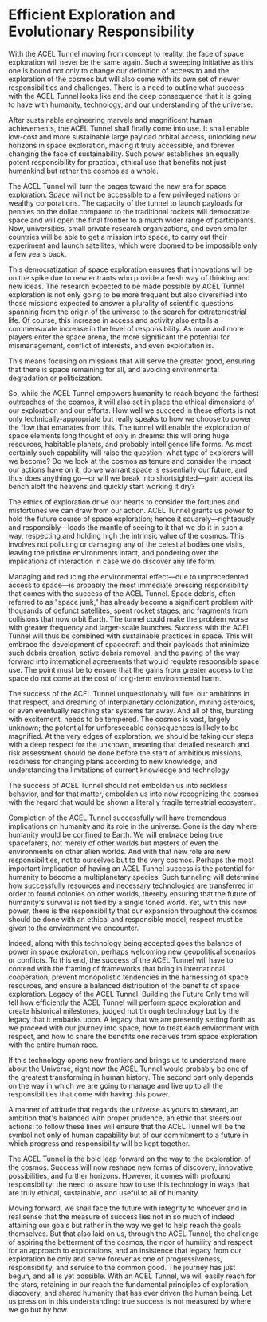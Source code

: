 # Efficient Exploration and Evolutionary Responsibility

With the ACEL Tunnel moving from concept to reality, the face of space exploration will never be the same again. Such a sweeping initiative as this one is bound not only to change our definition of access to and the exploration of the cosmos but will also come with its own set of newer responsibilities and challenges. There is a need to outline what success with the ACEL Tunnel looks like and the deep consequence that it is going to have with humanity, technology, and our understanding of the universe.

After sustainable engineering marvels and magnificent human achievements, the ACEL Tunnel shall finally come into use. It shall enable low-cost and more sustainable large payload orbital access, unlocking new horizons in space exploration, making it truly accessible, and forever changing the face of sustainability. Such power establishes an equally potent responsibility for practical, ethical use that benefits not just humankind but rather the cosmos as a whole.&#x20;

The ACEL Tunnel will turn the pages toward the new era for space exploration. Space will not be accessible to a few privileged nations or wealthy corporations. The capacity of the tunnel to launch payloads for pennies on the dollar compared to the traditional rockets will democratize space and will open the final frontier to a much wider range of participants. Now, universities, small private research organizations, and even smaller countries will be able to get a mission into space, to carry out their experiment and launch satellites, which were doomed to be impossible only a few years back.

This democratization of space exploration ensures that innovations will be on the spike due to new entrants who provide a fresh way of thinking and new ideas. The research expected to be made possible by ACEL Tunnel exploration is not only going to be more frequent but also diversified into those missions expected to answer a plurality of scientific questions, spanning from the origin of the universe to the search for extraterrestrial life. Of course, this increase in access and activity also entails a commensurate increase in the level of responsibility. As more and more players enter the space arena, the more significant the potential for mismanagement, conflict of interests, and even exploitation is.&#x20;

This means focusing on missions that will serve the greater good, ensuring that there is space remaining for all, and avoiding environmental degradation or politicization.

So, while the ACEL Tunnel empowers humanity to reach beyond the farthest outreaches of the cosmos, it will also set in place the ethical dimensions of our exploration and our efforts. How well we succeed in these efforts is not only technically-appropriate but really speaks to how we choose to power the flow that emanates from this. The tunnel will enable the exploration of space elements long thought of only in dreams: this will bring huge resources, habitable planets, and probably intelligence life forms. As most certainly such capability will raise the question: what type of explorers will we become? Do we look at the cosmos as tenure and consider the impact our actions have on it, do we warrant space is essentially our future, and thus does anything go—or will we break into shortsighted—gain accept its bench aloft the heavens and quickly start working it dry?

The ethics of exploration drive our hearts to consider the fortunes and misfortunes we can draw from our action. ACEL Tunnel grants us power to hold the future course of space exploration; hence it squarely—righteously and responsibly—loads the mantle of seeing to it that we do it in such a way, respecting and holding high the intrinsic value of the cosmos. This involves not polluting or damaging any of the celestial bodies one visits, leaving the pristine environments intact, and pondering over the implications of interaction in case we do discover any life form.

Managing and reducing the environmental effect—due to unprecedented access to space—is probably the most immediate pressing responsibility that comes with the success of the ACEL Tunnel. Space debris, often referred to as "space junk," has already become a significant problem with thousands of defunct satellites, spent rocket stages, and fragments from collisions that now orbit Earth. The tunnel could make the problem worse with greater frequency and larger-scale launches. Success with the ACEL Tunnel will thus be combined with sustainable practices in space. This will embrace the development of spacecraft and their payloads that minimize such debris creation, active debris removal, and the paving of the way forward into international agreements that would regulate responsible space use. The point must be to ensure that the gains from greater access to the space do not come at the cost of long-term environmental harm.

The success of the ACEL Tunnel unquestionably will fuel our ambitions in that respect, and dreaming of interplanetary colonization, mining asteroids, or even eventually reaching star systems far away. And all of this, bursting with excitement, needs to be tempered. The cosmos is vast, largely unknown; the potential for unforeseeable consequences is likely to be magnified. At the very edges of exploration, we should be taking our steps with a deep respect for the unknown, meaning that detailed research and risk assessment should be done before the start of ambitious missions, readiness for changing plans according to new knowledge, and understanding the limitations of current knowledge and technology.

The success of ACEL Tunnel should not embolden us into reckless behavior, and for that matter, embolden us into now recognizing the cosmos with the regard that would be shown a literally fragile terrestrial ecosystem.

Completion of the ACEL Tunnel successfully will have tremendous implications on humanity and its role in the universe. Gone is the day where humanity would be confined to Earth. We will embrace being true spacefarers, not merely of other worlds but masters of even the environments on other alien worlds. And with that new role are new responsibilities, not to ourselves but to the very cosmos. Perhaps the most important implication of having an ACEL Tunnel success is the potential for humanity to become a multiplanetary species. Such tunneling will determine how successfully resources and necessary technologies are transferred in order to found colonies on other worlds, thereby ensuring that the future of humanity's survival is not tied by a single toned world. Yet, with this new power, there is the responsibility that our expansion throughout the cosmos should be done with an ethical and responsible model; respect must be given to the environment we encounter.

Indeed, along with this technology being accepted goes the balance of power in space exploration, perhaps welcoming new geopolitical scenarios or conflicts. To this end, the success of the ACEL Tunnel will have to contend with the framing of frameworks that bring in international cooperation, prevent monopolistic tendencies in the harnessing of space resources, and ensure a balanced distribution of the benefits of space exploration. Legacy of the ACEL Tunnel: Building the Future Only time will tell how efficiently the ACEL Tunnel will perform space exploration and create historical milestones, judged not through technology but by the legacy that it embarks upon. A legacy that we are presently setting forth as we proceed with our journey into space, how to treat each environment with respect, and how to share the benefits one receives from space exploration with the entire human race.

If this technology opens new frontiers and brings us to understand more about the Universe, right now the ACEL Tunnel would probably be one of the greatest transforming in human history. The second part only depends on the way in which we are going to manage and live up to all the responsibilities that come with having this power.

A manner of attitude that regards the universe as yours to steward, an ambition that's balanced with proper prudence, an ethic that steers our actions: to follow these lines will ensure that the ACEL Tunnel will be the symbol not only of human capability but of our commitment to a future in which progress and responsibility will be kept together.

The ACEL Tunnel is the bold leap forward on the way to the exploration of the cosmos. Success will now reshape new forms of discovery, innovative possibilities, and further horizons. However, it comes with profound responsibility: the need to assure how to use this technology in ways that are truly ethical, sustainable, and useful to all of humanity.&#x20;

Moving forward, we shall face the future with integrity to whoever and in real sense that the measure of success lies not in so much of indeed attaining our goals but rather in the way we get to help reach the goals themselves. But that also laid on us, through the ACEL Tunnel, the challenge of aspiring the betterment of the cosmos, the rigor of humility and respect for an approach to explorations, and an insistence that legacy from our exploration be only and serve forever as one of progressiveness, responsibility, and service to the common good. The journey has just begun, and all is yet possible. With an ACEL Tunnel, we will easily reach for the stars, retaining in our reach the fundamental principles of exploration, discovery, and shared humanity that has ever driven the human being. Let us press on in this understanding: true success is not measured by where we go but by how.
